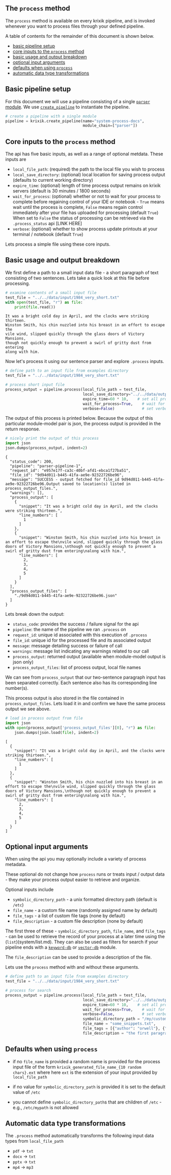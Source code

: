 ## The `process` method

The `process` method is available on every krixik pipeline, and is invoked whenever you want to process files through your defined pipeline.

A table of contents for the remainder of this document is shown below.

- [basic pipeline setup](#basic-pipeline-setup)
- [core inputs to the `process` method](#core-inputs-to-the-`process`-method)
- [basic usage and output breakdown](#basic-usage-and-output-breakdown)
- [optional input arguments](#optional-input-arguments)
- [defaults when using `process`](#defaults-when-using-`process`)
- [automatic data type transformations](#automatic-data-type-transformations)

## Basic pipeline setup

For this document we will use a pipeline consisting of a single [`parser` module](modules/parser.md).  We use [`create_pipeline`](system/create_save_load.md) to instantiate the pipeline.


```python
# create a pipeline with a single module
pipeline = krixik.create_pipeline(name="system-process-docs",
                                  module_chain=["parser"])
```

## Core inputs to the `process` method

The api has five basic inputs, as well as a range of optional metdata.  These inputs are

- `local_file_path`:  (required) the path to the local file you wish to process
- `local_save_directory`: (optional) local location for saving process output (defaults to current working directory)
 - `expire_time`: (optional) length of time process output remains on krixik servers (default is 30 minutes / 1800 seconds)
- `wait_for_process`: (optional) whether or not to wait for your process to complete before regaining control of your IDE or notebook - `True` means wait until the process is complete, `False` means regain control immediately after your file has uploaded for processing (default `True`)  When set to `False` the status of processing can be retrieved via the `.process_status` api [LINK HERE]
- `verbose`: (optional) whether to show process update printouts at your terminal / notebook (default `True`)

Lets process a simple file using these core inputs.

## Basic usage and output breakdown

We first define a path to a small input data file - a short paragraph of text consisting of two sentences.  Lets take a quick look at this file before processing.


```python
# examine contents of a small input file
test_file = "../../data/input/1984_very_short.txt"
with open(test_file, "r") as file:
    print(file.read())
```

    It was a bright cold day in April, and the clocks were striking thirteen.
    Winston Smith, his chin nuzzled into his breast in an effort to escape the
    vile wind, slipped quickly through the glass doors of Victory Mansions,
    though not quickly enough to prevent a swirl of gritty dust from entering
    along with him.


Now let's process it using our sentence parser and explore `.process` inputs.


```python
# define path to an input file from examples directory
test_file = "../../data/input/1984_very_short.txt"

# process short input file
process_output = pipeline.process(local_file_path = test_file,
                                  local_save_directory="../../data/output", # save output repo data output subdir
                                  expire_time=60 * 10,    # set all process data to expire in 10 minutes
                                  wait_for_process=True,    # wait for process to complete before regaining ide
                                  verbose=False)            # set verbosity to False
```

The output of this process is printed below.  Because the output of this particular module-model pair is json, the process output is provided in the return response.


```python
# nicely print the output of this process
import json
json.dumps(process_output, indent=2)
```

    {
      "status_code": 200,
      "pipeline": "parser-pipeline-1",
      "request_id": "e957e17f-ca3c-40bf-afd1-ebca1f27ba51",
      "file_id": "9d94d011-b445-41fa-ae9e-92322726be96",
      "message": "SUCCESS - output fetched for file_id 9d94d011-b445-41fa-ae9e-92322726be96.Output saved to location(s) listed in process_output_files.",
      "warnings": [],
      "process_output": [
        {
          "snippet": "It was a bright cold day in April, and the clocks were striking thirteen.",
          "line_numbers": [
            1
          ]
        },
        {
          "snippet": "Winston Smith, his chin nuzzled into his breast in an effort to escape the\nvile wind, slipped quickly through the glass doors of Victory Mansions,\nthough not quickly enough to prevent a swirl of gritty dust from entering\nalong with him.",
          "line_numbers": [
            2,
            3,
            4,
            5
          ]
        }
      ],
      "process_output_files": [
        "./9d94d011-b445-41fa-ae9e-92322726be96.json"
      ]
    }


Lets break down the output:

- `status_code`: provides the success / failure signal for the api
- `pipeline`: the name of the pipeline we ran `.process` on
- `request_id`: unique id associated with this execution of `.process`
- `file_id`: unique id for the processed file and its associated output
- `message`: message detailing success or failure of call
- `warnings`: message list indicating any warnings related to our call
- `process_output`: returned output (available when module-model output is json only)
- `process_output_files`: list of process output, local file names 

We can see from `process_output` that our two-sentence paragraph input has been separated correctly.  Each sentence also has its corresponding line number(s).

This process output is also stored in the file contained in `process_output_files`.  Lets load it in and confirm we have the same process output we see above.


```python
# load in process output from file
import json
with open(process_output['process_output_files'][0], "r") as file:
    json.dumps(json.load(file), indent=2)
```

    [
      {
        "snippet": "It was a bright cold day in April, and the clocks were striking thirteen.",
        "line_numbers": [
          1
        ]
      },
      {
        "snippet": "Winston Smith, his chin nuzzled into his breast in an effort to escape the\nvile wind, slipped quickly through the glass doors of Victory Mansions,\nthough not quickly enough to prevent a swirl of gritty dust from entering\nalong with him.",
        "line_numbers": [
          2,
          3,
          4,
          5
        ]
      }
    ]


## Optional input arguments

 When using the api you may optionally include a variety of process metadata.  
 
These optional do not change how `process` runs or treats input / output data - they make your process output easier to retrieve and organize.   

Optional inputs include

- `symbolic_directory_path` - a unix formatted directory path (default is `/etc`)
- `file_name` - a custom file name (randomly assigned name by default)
- `file_tags` - a list of custom file tags (none by default)
- `file_description` - a custom file description (none by default)

The first three of these  - `symbolic_directory_path`, `file_name`, and `file_tags` - can be used to retrieve the record of your process at a later time using the (`list`)(system/list.md).  They can also be used as filters for search if your pipeline ends with a [`keyword-db`](modules/keyword-db.md) or [`vector-db`](modules/vector-db.md) module.

The `file_description` can be used to provide a description of the file.

Lets use the `process` method with and without these arguments.


```python
# define path to an input file from examples directory
test_file = "../../data/input/1984_very_short.txt"

# process for search
process_output = pipeline.process(local_file_path = test_file,
                                  local_save_directory="../../data/output", # save output repo data output subdir
                                  expire_time=60 * 10,    # set all process data to expire in 10 minutes
                                  wait_for_process=True,    # wait for process to complete before regaining ide
                                  verbose=False,            # set verbosity to False
                                  symbolic_directory_path = "/my/custom/filepath",
                                  file_name = "some_snippets.txt",
                                  file_tags = [{"author": "orwell"}, {"category": "fiction"}],
                                  file_description = "the first paragraph of 1984")
```

## Defaults when using `process`

- if no `file_name` is provided a random name is provided for the process input file of the form `krixik_generated_file_name_{10 random chars}.ext`
where here `ext` is the extension of your input provided by `local_file_path`

- if no value for `symbolic_directory_path` is provided it is set to the default value of `/etc`

- you cannot define `symbolic_directory_path`s that are children of `/etc` - e.g., `/etc/mypath` is not allowed

## Automatic data type transformations

The `.process` method automatically transforms the following input data types from `local_file_path`

- `pdf` -> `txt`
- `docx` -> `txt`
- `pptx` -> `txt`
- `mp4` -> `mp3`

